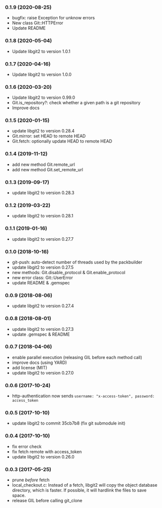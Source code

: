 ### 0.1.9 (2020-08-25)
- bugfix: raise Exception for unknow errors
- New class Git::HTTPError
- Update README

### 0.1.8 (2020-05-04)
- Update libgit2 to version 1.0.1

### 0.1.7 (2020-04-16)
- Update libgit2 to version 1.0.0

### 0.1.6 (2020-03-20)
- Update libgit2 to version 0.99.0
- Git.is_repository?: check whether a given path is a git repository
- Improve docs

### 0.1.5 (2020-01-15)
- update libgit2 to version 0.28.4
- Git.mirror: set HEAD to remote HEAD
- Git.fetch: optionally update HEAD to remote HEAD

### 0.1.4 (2019-11-12)
- add new method Git.remote_url
- add new method Git.set_remote_url

### 0.1.3 (2019-09-17)
- update libgit2 to version 0.28.3

### 0.1.2 (2019-03-22)
- update libgit2 to version 0.28.1

### 0.1.1 (2019-01-16)
- update libgit2 to version 0.27.7

### 0.1.0 (2018-10-16)
- git-push: auto-detect number of threads used by the packbuilder
- update libgit2 to version 0.27.5
- new methods: Git.disable_protocol & Git.enable_protocol
- new error class: Git::UserError
- update README & .gemspec

### 0.0.9 (2018-08-06)

- update libgit2 to version 0.27.4

### 0.0.8 (2018-08-01)

- update libgit2 to version 0.27.3
- update .gemspec & README

### 0.0.7 (2018-04-06)

- enable parallel execution (releasing GIL before each method call)
- improve docs (using YARD)
- add license (MIT)
- update libgit2 to version 0.27.0

### 0.0.6 (2017-10-24)

- http-authentication now sends
  `username: "x-access-token", password: access_token`

### 0.0.5 (2017-10-10)

- update libgit2 to commit 35cb7b8 (fix git submodule init)

### 0.0.4 (2017-10-10)

- fix error check
- fix fetch remote with access_token
- update libgit2 to version 0.26.0

### 0.0.3 (2017-05-25)

- prune _before_ fetch
- local_checkout.c:
  Instead of a fetch, libgit2 will copy the object
  database directory, which is faster. If possible,
  it will hardlink the files to save space.
- release GIL before calling git_clone
